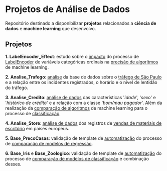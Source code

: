 # Projetos de Análise de Dados

Repositório destinado a disponibilizar **projetos** relacionados a **ciência de dados** e **machine learning** que desenvolvo.

## Projetos

**1. LabelEncoder_Effect**: estudo sobre o <ins>impacto</ins> do processo de <ins>LabelEncoder</ins> de variáveis 
categóricas ordinais na <ins>precisão de algorítmos</ins> de machine learning.

**2. Analise_Trafego**: <ins>análise</ins> da base de dados sobre o <ins>tráfego de São Paulo</ins> e a relação entre os 
incidentes registrados, o horário e o nível de lentidão do tráfego.

**3. Analise_Credito**: <ins>análise de dados</ins> das características '*idade*', '*sexo*' e '*histórico de crédito*' e a relação com a 
classe '*bom/mau pagador*'. Além da realização da <ins>comparação de algoritmos</ins> de machine learning para o
processo de <ins>classificação</ins>.

**4. Analise_Store**: <ins>análise de dados</ins> dos registros de <ins>vendas de materiais de escritório</ins> em países europeus.

**5. Base_PrecoCasas**: validação de template de <ins>automatização</ins> do processo de <ins>comparação de modelos de regressão</ins>.

**6. Base_Iris** e **Base_Zoologico**: validação de template de <ins>automatização</ins> do processo de <ins>comparação de
modelos de classificação</ins> e combinação desses.

